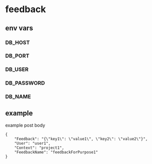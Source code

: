 # feedback

## env vars

### DB_HOST

### DB_PORT

### DB_USER

### DB_PASSWORD

### DB_NAME


## example

example post body

````
{
    "Feedback": "{\"key1\": \"value1\", \"key2\": \"value2\"}",
    "User": "user1",
    "Context": "project1",
    "FeedbackName": "feedbackForPurpose1"
}
````
